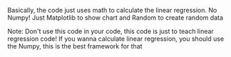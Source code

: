 Basically, the code just uses math to calculate the linear regression. No Numpy!
Just Matplotlib to show chart and Random to create random data

Note:
Don't use this code in your code, this code is just to teach linear regression code!
If you wanna calculate linear regression, you should use the Numpy, this is the best framework for that
